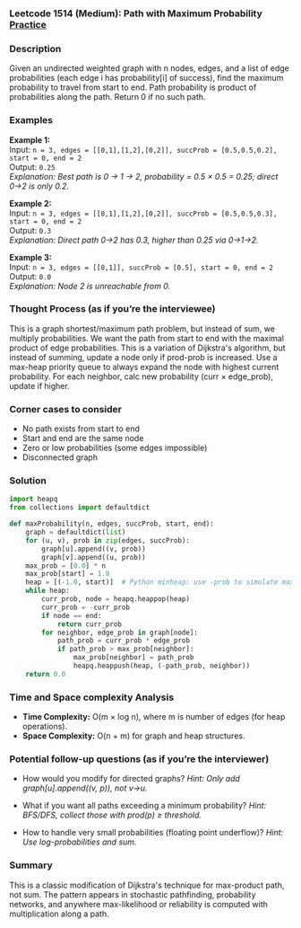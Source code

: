 ### Leetcode 1514 (Medium): Path with Maximum Probability [Practice](https://leetcode.com/problems/path-with-maximum-probability)

### Description  
Given an undirected weighted graph with n nodes, edges, and a list of edge probabilities (each edge i has probability[i] of success), find the maximum probability to travel from start to end. Path probability is product of probabilities along the path. Return 0 if no such path.

### Examples  
**Example 1:**  
Input: `n = 3, edges = [[0,1],[1,2],[0,2]], succProb = [0.5,0.5,0.2], start = 0, end = 2`  
Output: `0.25`  
*Explanation: Best path is 0 → 1 → 2, probability = 0.5 × 0.5 = 0.25; direct 0→2 is only 0.2.*

**Example 2:**  
Input: `n = 3, edges = [[0,1],[1,2],[0,2]], succProb = [0.5,0.5,0.3], start = 0, end = 2`  
Output: `0.3`  
*Explanation: Direct path 0→2 has 0.3, higher than 0.25 via 0→1→2.*

**Example 3:**  
Input: `n = 3, edges = [[0,1]], succProb = [0.5], start = 0, end = 2`  
Output: `0.0`  
*Explanation: Node 2 is unreachable from 0.*

### Thought Process (as if you’re the interviewee)  
This is a graph shortest/maximum path problem, but instead of sum, we multiply probabilities. We want the path from start to end with the maximal product of edge probabilities. This is a variation of Dijkstra's algorithm, but instead of summing, update a node only if prod-prob is increased. Use a max-heap priority queue to always expand the node with highest current probability. For each neighbor, calc new probability (curr × edge_prob), update if higher. 

### Corner cases to consider  
- No path exists from start to end
- Start and end are the same node
- Zero or low probabilities (some edges impossible)
- Disconnected graph

### Solution

```python
import heapq
from collections import defaultdict

def maxProbability(n, edges, succProb, start, end):
    graph = defaultdict(list)
    for (u, v), prob in zip(edges, succProb):
        graph[u].append((v, prob))
        graph[v].append((u, prob))
    max_prob = [0.0] * n
    max_prob[start] = 1.0
    heap = [(-1.0, start)]  # Python minheap: use -prob to simulate maxheap
    while heap:
        curr_prob, node = heapq.heappop(heap)
        curr_prob = -curr_prob
        if node == end:
            return curr_prob
        for neighbor, edge_prob in graph[node]:
            path_prob = curr_prob * edge_prob
            if path_prob > max_prob[neighbor]:
                max_prob[neighbor] = path_prob
                heapq.heappush(heap, (-path_prob, neighbor))
    return 0.0
```

### Time and Space complexity Analysis  
- **Time Complexity:** O(m × log n), where m is number of edges (for heap operations).
- **Space Complexity:** O(n + m) for graph and heap structures.

### Potential follow-up questions (as if you’re the interviewer)  
- How would you modify for directed graphs?
  *Hint: Only add graph[u].append((v, p)), not v→u.*

- What if you want all paths exceeding a minimum probability?
  *Hint: BFS/DFS, collect those with prod(p) ≥ threshold.*

- How to handle very small probabilities (floating point underflow)?
  *Hint: Use log-probabilities and sum.*

### Summary
This is a classic modification of Dijkstra's technique for max-product path, not sum. The pattern appears in stochastic pathfinding, probability networks, and anywhere max-likelihood or reliability is computed with multiplication along a path.
